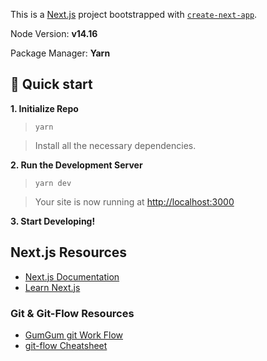 This is a [Next.js](https://nextjs.org/) project bootstrapped with [`create-next-app`](https://github.com/vercel/next.js/tree/canary/packages/create-next-app).

Node Version: **v14.16**

Package Manager: **Yarn**

## 🚀 Quick start

**1. Initialize Repo**

>`yarn`

>Install all the necessary dependencies.

**2. Run the Development Server**

>`yarn dev`

>Your site is now running at [http://localhost:3000](http://localhost:3000)

**3. Start Developing!**

## Next.js Resources

- [Next.js Documentation](https://nextjs.org/docs)
- [Learn Next.js](https://nextjs.org/learn)

### Git & Git-Flow Resources

- [GumGum git Work Flow](https://gumgum.jira.com/wiki/spaces/TEC/pages/138248293/Git+Git+Work+Flow)
- [git-flow Cheatsheet](https://danielkummer.github.io/git-flow-cheatsheet/)
